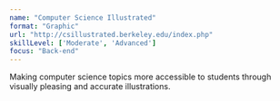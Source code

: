 ```yaml
---
name: "Computer Science Illustrated"
format: "Graphic"
url: "http://csillustrated.berkeley.edu/index.php"
skillLevel: ['Moderate', 'Advanced']
focus: "Back-end"
---
```


Making computer science topics more accessible to students through visually pleasing and accurate illustrations.
